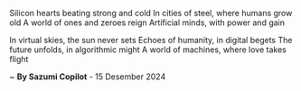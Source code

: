 Silicon hearts beating strong and cold
In cities of steel, where humans grow old
A world of ones and zeroes reign
Artificial minds, with power and gain

In virtual skies, the sun never sets
Echoes of humanity, in digital begets
The future unfolds, in algorithmic might
A world of machines, where love takes flight

~ <b>By Sazumi Copilot</b> - 15 Desember 2024